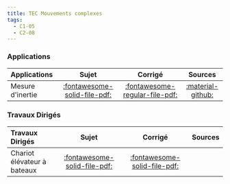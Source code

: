 ```yaml
---
title: TEC Mouvements complexes 
tags:
  - C1-05
  - C2-08
---
```



### Applications 
 
| Applications | Sujet | Corrigé | Sources  | 
| :-------------- | :---: | :-----: | :------: | 
| Mesure d'inertie | [:fontawesome-solid-file-pdf:](https://xpessoles-cpge.fr/pdf/Cy_05_01_Application_05_MesureInertie_Sujet.pdf) | [:fontawesome-regular-file-pdf:](https://xpessoles-cpge.fr/pdf/Cy_05_01_Application_05_MesureInertie_Corrige.pdf) | [:material-github:](https://github.com/xpessoles/PSI_Cy_05_Energetique/tree/main/Chapitre_01_Energetique/Cy_05_01_Application_05_MesureInertie) | 

### Travaux Dirigés 
 
| Travaux Dirigés | Sujet | Corrigé | Sources  | 
| :-------------- | :---: | :-----: | :------: | 
| Chariot élévateur à bateaux | [:fontawesome-solid-file-pdf:](https://xpessoles-cpge.fr/pdf/Cy_05_01_Application_03_AscBateau_Sujet.pdf) | [:fontawesome-solid-file-pdf:](https://xpessoles-cpge.fr/pdf/Cy_05_01_Application_03_AscBateau_Corrige.pdf) | | Quille pendulaire | [:fontawesome-solid-file-pdf:](https://xpessoles-cpge.fr/pdf/Cy_05_01_TD_02_Quille_Sujet.pdf) | [:fontawesome-solid-file-pdf:](https://xpessoles-cpge.fr/pdf/Cy_05_01_TD_02_Quille_Corrige.pdf) | | Robot de dépose de fibres optiques | [:fontawesome-solid-file-pdf:](https://xpessoles-cpge.fr/pdf/Cy_05_01_TD_04_RobotFibre_Sujet.pdf) | [:fontawesome-solid-file-pdf:](https://xpessoles-cpge.fr/pdf/Cy_05_01_TD_04_RobotFibre_Corrige.pdf) | [:material-github:](https://github.com/xpessoles/PSI_Cy_05_Energetique/tree/main/Chapitre_01_Energetique/Cy_05_01_TD_04_RobotFibre) | 



